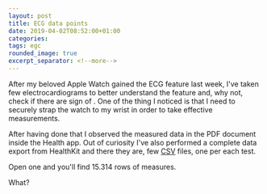 ```yaml
---
layout: post
title: ECG data points
date: 2019-04-02T08:52:00+01:00
categories:
tags: egc
rounded_image: true
excerpt_separator: <!--more-->
---
```


After my beloved Apple Watch gained the ECG feature last week, I've taken few
electrocardiograms to better understand the feature and, why not, check if there
are sign of .
One of the thing I noticed is that I need to securely strap the watch to my
wrist in order to take effective measurements.

After having done that I observed the measured data in the PDF document inside
the Health app.
Out of curiosity I've also performed a complete data export from HealthKit and
there they are, few [CSV](https://it.wikipedia.org/wiki/Comma-separated_values)
files, one per each test.

Open one and you'll find 15.314 rows of measures.

What?

<div id="my_dataviz"></div>

<script src="/assets/js/d3line.js"></script>
